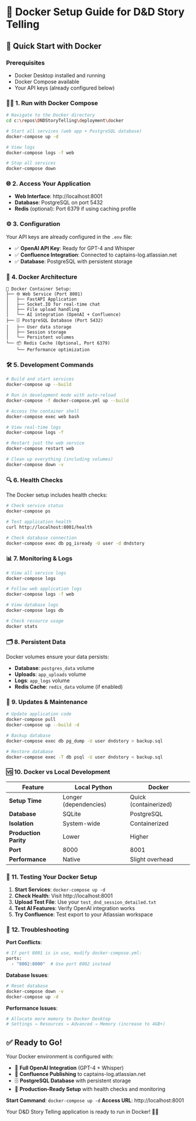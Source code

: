 # 🐳 Docker Setup Guide for D&D Story Telling

## 🚀 Quick Start with Docker

### Prerequisites
- Docker Desktop installed and running
- Docker Compose available
- Your API keys (already configured below)

### 🏃‍♂️ **1. Run with Docker Compose**

```bash
# Navigate to the Docker directory
cd c:\repos\DNDStoryTelling\deployment\docker

# Start all services (web app + PostgreSQL database)
docker-compose up -d

# View logs
docker-compose logs -f web

# Stop all services
docker-compose down
```

### 🌐 **2. Access Your Application**

- **Web Interface**: http://localhost:8001
- **Database**: PostgreSQL on port 5432
- **Redis** (optional): Port 6379 if using caching profile

### ⚙️ **3. Configuration**

Your API keys are already configured in the `.env` file:
- ✅ **OpenAI API Key**: Ready for GPT-4 and Whisper
- ✅ **Confluence Integration**: Connected to captains-log.atlassian.net
- ✅ **Database**: PostgreSQL with persistent storage

### 📂 **4. Docker Architecture**

```
🐳 Docker Container Setup:
├── 🌐 Web Service (Port 8001)
│   ├── FastAPI Application
│   ├── Socket.IO for real-time chat
│   ├── File upload handling
│   └── AI integration (OpenAI + Confluence)
├── 🗄️ PostgreSQL Database (Port 5432)
│   ├── User data storage
│   ├── Session storage
│   └── Persistent volumes
└── 📦 Redis Cache (Optional, Port 6379)
    └── Performance optimization
```

### 🛠️ **5. Development Commands**

```bash
# Build and start services
docker-compose up --build

# Run in development mode with auto-reload
docker-compose -f docker-compose.yml up --build

# Access the container shell
docker-compose exec web bash

# View real-time logs
docker-compose logs -f

# Restart just the web service
docker-compose restart web

# Clean up everything (including volumes)
docker-compose down -v
```

### 🔍 **6. Health Checks**

The Docker setup includes health checks:

```bash
# Check service status
docker-compose ps

# Test application health
curl http://localhost:8001/health

# Check database connection
docker-compose exec db pg_isready -U user -d dndstory
```

### 📊 **7. Monitoring & Logs**

```bash
# View all service logs
docker-compose logs

# Follow web application logs
docker-compose logs -f web

# View database logs
docker-compose logs db

# Check resource usage
docker stats
```

### 🗂️ **8. Persistent Data**

Docker volumes ensure your data persists:
- **Database**: `postgres_data` volume
- **Uploads**: `app_uploads` volume
- **Logs**: `app_logs` volume
- **Redis Cache**: `redis_data` volume (if enabled)

### 🔄 **9. Updates & Maintenance**

```bash
# Update application code
docker-compose pull
docker-compose up --build -d

# Backup database
docker-compose exec db pg_dump -U user dndstory > backup.sql

# Restore database
docker-compose exec -T db psql -U user dndstory < backup.sql
```

### 🆚 **10. Docker vs Local Development**

| Feature | Local Python | Docker |
|---------|-------------|---------|
| **Setup Time** | Longer (dependencies) | Quick (containerized) |
| **Database** | SQLite | PostgreSQL |
| **Isolation** | System-wide | Containerized |
| **Production Parity** | Lower | Higher |
| **Port** | 8000 | 8001 |
| **Performance** | Native | Slight overhead |

### 🎯 **11. Testing Your Docker Setup**

1. **Start Services**: `docker-compose up -d`
2. **Check Health**: Visit http://localhost:8001
3. **Upload Test File**: Use your `test_dnd_session_detailed.txt`
4. **Test AI Features**: Verify OpenAI integration works
5. **Try Confluence**: Test export to your Atlassian workspace

### 🐛 **12. Troubleshooting**

**Port Conflicts**:
```bash
# If port 8001 is in use, modify docker-compose.yml:
ports:
  - "8002:8000"  # Use port 8002 instead
```

**Database Issues**:
```bash
# Reset database
docker-compose down -v
docker-compose up -d
```

**Performance Issues**:
```bash
# Allocate more memory to Docker Desktop
# Settings → Resources → Advanced → Memory (increase to 4GB+)
```

## ✅ **Ready to Go!**

Your Docker environment is configured with:
- 🤖 **Full OpenAI Integration** (GPT-4 + Whisper)
- 🏢 **Confluence Publishing** to captains-log.atlassian.net
- 🗄️ **PostgreSQL Database** with persistent storage
- 🚀 **Production-Ready Setup** with health checks and monitoring

**Start Command**: `docker-compose up -d`
**Access URL**: http://localhost:8001

Your D&D Story Telling application is ready to run in Docker! 🎲✨